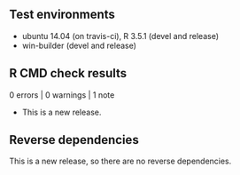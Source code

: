 ## Test environments
* ubuntu 14.04 (on travis-ci), R 3.5.1 (devel and release)
* win-builder (devel and release)

## R CMD check results

0 errors | 0 warnings | 1 note

* This is a new release.

## Reverse dependencies

This is a new release, so there are no reverse dependencies.
